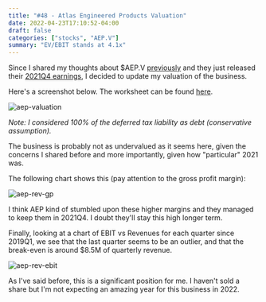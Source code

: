 ```yaml
---
title: "#48 - Atlas Engineered Products Valuation"
date: 2022-04-23T17:10:52-04:00
draft: false
categories: ["stocks", "AEP.V"]
summary: "EV/EBIT stands at 4.1x"
---
```


Since I shared my thoughts about $AEP.V [previously](/diary/47-the-curious-case-of-aep) and they just released their [2021Q4 earnings](https://drive.google.com/file/d/1VdTkDUX5qu4ux87IB7FMA7fwQ6Oi5h-f/view?usp=sharing), I decided to update my valuation of the business.

Here's a screenshot below. The worksheet can be found [here](https://docs.google.com/spreadsheets/d/17PsIj1jKnIQYU3wcsU88ux4hZ4g3sQvJBwZW33z_WXU/edit?usp=sharing).

![aep-valuation](/images/aep-valuation.png)

_Note: I considered 100% of the deferred tax liability as debt (conservative assumption)._

The business is probably not as undervalued as it seems here, given the concerns I shared before and more importantly, given how "particular" 2021 was.

The following chart shows this (pay attention to the gross profit margin):

![aep-rev-gp](/images/aep-rev-gp.png)

I think AEP kind of stumbled upon these higher margins and they managed to keep them in 2021Q4. I doubt they'll stay this high longer term.

Finally, looking at a chart of EBIT vs Revenues for each quarter since 2019Q1, we see that the last quarter seems to be an outlier, and that the break-even is around $8.5M of quarterly revenue.

![aep-rev-ebit](/images/aep-rev-ebit.png)

As I've said before, this is a significant position for me. I haven't sold a share but I'm not expecting an amazing year for this business in 2022.